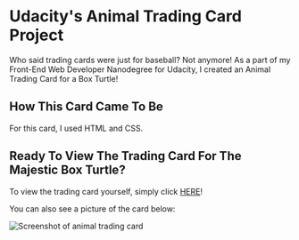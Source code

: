 # Udacity's Animal Trading Card Project
Who said trading cards were just for baseball? Not anymore! As a part of my Front-End Web Developer Nanodegree for Udacity, I created an Animal Trading Card for a Box Turtle!

## How This Card Came To Be
For this card, I used HTML and CSS.

## Ready To View The Trading Card For The Majestic Box Turtle? 
To view the trading card yourself, simply click [HERE](https://alianza-clyne.github.io/FEND-animal-trading-card/)!

You can also see a picture of the card below:

![Screenshot of animal trading card](https://image.ibb.co/bSHVCF/animal-trading-card-pic.jpg)
